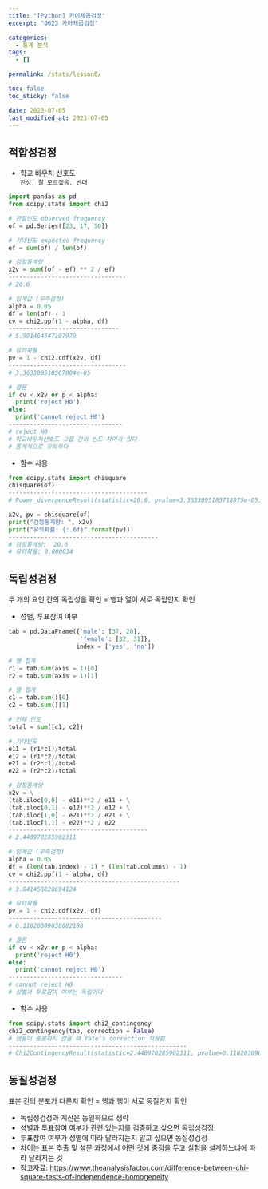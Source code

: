 ```yaml
---
title: "[Python] 카이제곱검정"
excerpt: "0623 카아제곱검정"

categories:
  - 통계 분석
tags:
  - []

permalink: /stats/lesson6/

toc: false
toc_sticky: false

date: 2023-07-05
last_modified_at: 2023-07-05
---
```


## 적합성검정

- 학교 바우처 선호도  
`찬성, 잘 모르겠음, 반대`

```python
import pandas as pd
from scipy.stats import chi2

# 관찰빈도 observed frequency
of = pd.Series([23, 17, 50])

# 기대빈도 expected frequency
ef = sum(of) / len(of)

# 검정통계량
x2v = sum((of - ef) ** 2 / ef)
---------------------------------
# 20.6

# 임계값 (우측검정)
alpha = 0.05
df = len(of) - 1
cv = chi2.ppf(1 - alpha, df)
-------------------------------
# 5.991464547107979

# 유의확률
pv = 1 - chi2.cdf(x2v, df)
---------------------------------
# 3.363309518567004e-05

# 결론
if cv < x2v or p < alpha:
  print('reject H0')
else:
  print('cannot reject H0')
--------------------------------
# reject H0
# 학교바우처선호도 그룹 간의 빈도 차이가 있다
# 통계적으로 유의하다
```

- 함수 사용

```python
from scipy.stats import chisquare
chisquare(of)
---------------------------------------
# Power_divergenceResult(statistic=20.6, pvalue=3.3633095185718975e-05)

x2v, pv = chisquare(of)
print("검정통계량: ", x2v)
print("유의확률: {:.6f}".format(pv))
------------------------------------------
# 검정통계량:  20.6
# 유의확률: 0.000034
```

## 독립성검정

두 개의 요인 간의 독립성을 확인 = 행과 열이 서로 독립인지 확인

- 성별, 투표참여 여부

```python
tab = pd.DataFrame({'male': [37, 20],
                    'female': [32, 31]},
                   index = ['yes', 'no'])

# 행 합계
r1 = tab.sum(axis = 1)[0]
r2 = tab.sum(axis = 1)[1]

# 열 합계
c1 = tab.sum()[0]
c2 = tab.sum()[1]

# 전체 빈도
total = sum([c1, c2])

# 기대빈도
e11 = (r1*c1)/total
e12 = (r1*c2)/total
e21 = (r2*c1)/total
e22 = (r2*c2)/total

# 검정통계량
x2v = \
(tab.iloc[0,0] - e11)**2 / e11 + \
(tab.iloc[0,1] - e12)**2 / e12 + \
(tab.iloc[1,0] - e21)**2 / e21 + \
(tab.iloc[1,1] - e22)**2 / e22
---------------------------------------
# 2.440970285902311

# 임계값 (우측검정)
alpha = 0.05
df = (len(tab.index) - 1) * (len(tab.columns) - 1)
cv = chi2.ppf(1 - alpha, df)
------------------------------------------------
# 3.841458820694124

# 유의확률
pv = 1 - chi2.cdf(x2v, df)
-------------------------------------------
# 0.11820309038082188

# 결론
if cv < x2v or p < alpha:
  print('reject H0')
else:
  print('cannot reject H0')
--------------------------------
# cannot reject H0
# 성별과 투표참여 여부는 독립이다
```

- 함수 사용

```python
from scipy.stats import chi2_contingency
chi2_contingency(tab, correction = False)
# 샘플이 충분하지 않을 때 Yate's correction 적용함
--------------------------------------------------
# Chi2ContingencyResult(statistic=2.440970285902311, pvalue=0.11820309038082191, dof=1, expected_freq=array([[32.775, 36.225],[24.225, 26.775]]))
```


## 동질성검정

표본 간의 분포가 다른지 확인 = 행과 행이 서로 동질한지 확인

- 독립성검정과 계산은 동일하므로 생략  
- 성별과 투표참여 여부가 관련 있는지를 검증하고 싶으면 독립성검정  
- 투표참여 여부가 성별에 따라 달라지는지 알고 싶으면 동질성검정
- 차이는 표본 추출 및 설문 과정에서 어떤 것에 중점을 두고 실험을 설계하느냐에 따라 달라지는 것  
- 참고자료: <https://www.theanalysisfactor.com/difference-between-chi-square-tests-of-independence-homogeneity>


